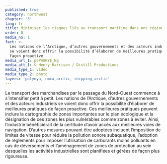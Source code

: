```yaml
---
published: true
category: northwest
chapter: '3'
lang: fr
title: Minimiser les risques liés au transport maritime dans une région emblématique
order: 0
media_no: 1
fact: >-
  Les nations de l’Arctique, d’autres gouvernements et des acteurs industriels
  se voient donc offrir la possibilité d’élaborer de meilleures pratiques de
  façon proactive
media_url_1: p9Pm8KYE_Ng
media_att_1: © Henry Harrison / Distill Productions
media_type_1: video
media_type_2: photo
layers: 'polynya, nmca_arctic, shipping_arctic'
---
```


Le transport des marchandises par le passage du Nord-Ouest commence à s’intensifier petit à petit. Les nations de l’Arctique, d’autres gouvernements et des acteurs industriels se voient donc offrir la possibilité d’élaborer de meilleures pratiques de façon proactive. Ces meilleures pratiques peuvent inclure la cartographie de zones importantes sur le plan écologique et la désignation de ces zones les plus vulnérables comme zones à éviter. Ainsi, l’industrie bénéficierait de la certitude d’avoir accès aux meilleures voies de navigation. D’autres mesures pouvant être adoptées incluent l’imposition de limites de vitesse pour réduire la pollution sonore subaquatique, l’adoption de règlements pour imposer l’utilisation de carburants moins polluants en cas de déversements et l’aménagement de zones de protection au sein desquelles les activités industrielles sont planifiées et gérées de façon plus rigoureuse.
